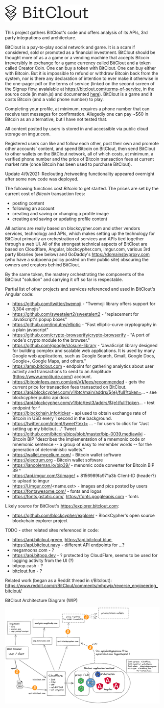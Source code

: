 # ![$BitClout](src/assets/img/camelcase_logo.svg)
This project gathers BitClout's code and offers analysis of its APIs, 3rd party integrations and architecture.

BitClout is a pay-to-play social network and game. It is a scam if considered, sold or promoted as a financial investment.  BitClout should be thought more of as a a game or a vending machine that accepts Bitcoin irreversibly in exchange for a game currency called BitClout and a token called Creator Coin.  One can buy a token with BitClout.  One can buy either with Bitcoin.  But it is impossible to refund or withdraw Bitcoin back from the system, nor is there any declaration of intention to ever make it otherwise in the one-pager pdf or the terms of service (linked on the second screen of the Signup flow, avaialable at https://bitclout.com/terms-of-service, in the source code (in main.js) and documented [here](docs/bitclout-terms-of-service-extract.md)).  BitClout is a game and it costs Bitcoin (and a valid phone number) to play.

Completing your profile, at minimum, requires a phone number that can receive text messages for confirmation. Allegedly one can pay ~$60 in Bitcoin as an alternative, but I have not tested that.

All content posted by users is stored in and accessible via public cloud storage on imgur.com.

Registered users can like and follow each other, post their own and promote other accounts' content, and spend Bitcoin on BitClout, then send BitClout to other wallets on the BitClout network, all of which costs, at minimum, a verified phone number and the price of Bitcoin transaction fees at current market rate (once Bitcoin has been used to purchase BitClout).  

Update 4/9/2021: Reclouting /retweeting functionality appeared overnight after some new code was deployed.

The following functions cost *Bitcoin* to get started. The prices are set by the current cost of *Bitcoin* transaction fees:
- posting content
- following an account
- creating and saving or changing a profile image
- creating and saving or updating profile content

All actions are really based on blockcypher.com and other vendors services, technology and APIs, which makes setting up the technology for BitClout primarily an orchestration of services and APIs tied together through a web UI.  All of the strongest technical aspects of BitClout are based on Cloudflare, Angular, blockcypher.com, imgur.com, various 3rd party libraries (see below) and GoDaddy's https://domainsbyproxy.com (who have a subpoena policy posted on their public site) obscuring the owners and creators behind BitClout.

By the same token, the mastery orchestrating the components of the BitClout "solution" and carrying it off so far is respectable.

Partial list of other projects and services referenced and used in BitClout's Angular code:

- https://github.com/twitter/twemoji - "Twemoji library offers support for 3,304 emojis"
- https://github.com/sweetalert2/sweetalert2 - "replacement for JavaScript's popup boxes"
- https://github.com/indutny/elliptic - "Fast elliptic-curve cryptography in a plain javascript"
- https://github.com/crypto-browserify/crypto-browserify - "A port of node's crypto module to the browser."
- https://github.com/google/closure-library - "JavaScript library designed for building complex and scalable web applications. It is used by many Google web applications, such as Google Search, Gmail, Google Docs, Google+, Google Maps, and others."
- https://amp.bitclout.com - endpoint for gathering analytics about user activity and transactions to send to an Amplitude (https://www.amplitude.com/) account.
- https://bitcoinfees.earn.com/api/v1/fees/recommended - gets the current price for transaction fees transacted on BitClout.
- https://api.blockcypher.com/v1/btc/main/addrs/${e}/full?token=... - see blockcypher public api docs
- https://api.blockcypher.com/v1/btc/test3/addrs/${e}/full?token... - test endpoint for ^
- https://blockchain.info/ticker - api used to obtain exchange rate of Bitcoin in USD every 1 second in the background.
- https://twitter.com/intent/tweet?text= ... - for users to click for "Just setting up my bitclout ..." Tweet
- https://github.com/bitcoin/bips/blob/master/bip-0039.mediawiki - Bitcoin BIP "describes the implementation of a mnemonic code or mnemonic sentence -- a group of easy to remember words -- for the generation of deterministic wallets."
- https://wallet.mycelium.com/ - Bitcoin wallet software
- https://electrum.org - Bitcoin wallet software
- https://iancoleman.io/bip39/ - menomic code converter for Bitcoin BIP 39 ^
- https://api.imgur.com/3/image/ + 8156989fa971a3b Client-ID (header?) to upload to imgur
- https://i.imgur.com/<name.ext> - images and pics posted by users
- https://fontawesome.com/ - fonts and logos
- https://fonts.gstatic.com/, https://fonts.googleapis.com - fonts

Likely source for BitClout's https://explorer.bitclout.com:
- https://github.com/blockcypher/explorer - BlockCypher's open source blockchain explorer project


TODO - other related sites referenced in code:
- https://api.bitclout.green, https://api.bitclout.blue, https://api.bitclout.navy - different API endpoints for ...?
- megamoons.com - ?
- https://api.bitpop.dev - ? protected by CloudFlare, seems to be used for logging activity from the UI (?)
- bitpop.cash - ?
- bitclout.fun - ?

Related work (began as a Reddit thread in r/Bitclout):
https://www.reddit.com/r/BitClout/comments/mhpwjx/reverse_engineering_bitclout/

BitClout Architecture Diagram (WIP)

![Bitclout Architecture](docs/diagram/bitclout-arch-diagram-2021-04-08.png)

